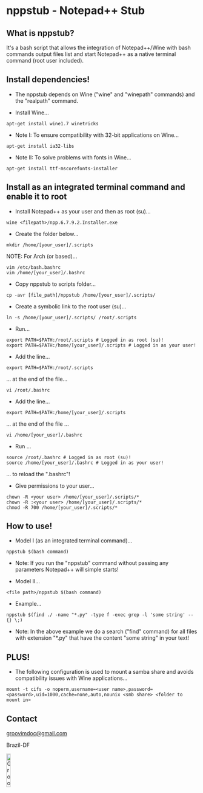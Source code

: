 nppstub - Notepad++ Stub
=============

What is nppstub?
-----

It's a bash script that allows the integration of Notepad++/Wine with bash commands output files list and start Notepad++ as a native terminal command (root user included).

Install dependencies!
-----

 * The nppstub depends on Wine ("wine" and "winepath" commands) and the "realpath" command.

 - Install Wine...

```
apt-get install wine1.7 winetricks
```

 - Note I: To ensure compatibility with 32-bit applications on Wine...
 
```
apt-get install ia32-libs
```
 
 - Note II: To solve problems with fonts in Wine...

```
apt-get install ttf-mscorefonts-installer
```

Install as an integrated terminal command and enable it to root
-----

 - Install Notepad++ as your user and then as root (su)...

```
wine <filepath>/npp.6.7.9.2.Installer.exe
```

 - Create the folder below...

```
mkdir /home/[your_user]/.scripts
```

NOTE: For Arch (or based)...

```
vim /etc/bash.bashrc
vim /home/[your_user]/.bashrc
```

 - Copy nppstub to scripts folder...

```
cp -avr [file_path]/nppstub /home/[your_user]/.scripts/
```

 - Create a symbolic link to the root user (su)...

```
ln -s /home/[your_user]/.scripts/ /root/.scripts
```

 - Run...

```
export PATH=$PATH:/root/.scripts # Logged in as root (su)!
export PATH=$PATH:/home/[your_user]/.scripts # Logged in as your user!
```

 - Add the line...

```
export PATH=$PATH:/root/.scripts
```

... at the end of the file...

```
vi /root/.bashrc
```

 - Add the line...

```
export PATH=$PATH:/home/[your_user]/.scripts
```

... at the end of the file ...

```
vi /home/[your_user]/.bashrc
```

 - Run ...

```
source /root/.bashrc # Logged in as root (su)!
source /home/[your_user]/.bashrc # Logged in as your user!
```

... to reload the ".bashrc"!

 - Give permissions to your user...

```
chown -R <your user> /home/[your_user]/.scripts/*
chown -R :<your user> /home/[your_user]/.scripts/*
chmod -R 700 /home/[your_user]/.scripts/*
```

How to use!
-----

 - Model I (as an integrated terminal command)...

``` 
nppstub $(bash command)
```

 - Note: If you run the "nppstub" command without passing any parameters Notepad++ will simple starts!

 - Model II...

```
<file path>/nppstub $(bash command)
```

 - Example...
 
```
nppstub $(find ./ -name "*.py" -type f -exec grep -l 'some string' -- {} \;)
```

 - Note: In the above example we do a search ("find" command) for all files with extension "*.py" that have the content "some string" in your text!

PLUS!
-----

 - The following configuration is used to mount a samba share and avoids compatibility issues with Wine applications...

```
mount -t cifs -o noperm,username=<user name>,password=<password>,uid=1000,cache=none,auto,nounix <smb share> <folder to mount in>
```

Contact
-----

groovimdoc@gmail.com

Brazil-DF

<img border="0" alt="GrooVim Doc" src="http://upload.wikimedia.org/wikipedia/commons/thumb/6/6d/Map_of_Brazil_with_flag.svg/180px-Map_of_Brazil_with_flag.svg.png" height="15%" width="15%"/>
